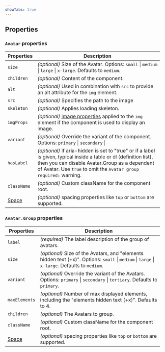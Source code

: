 ```yaml
---
showTabs: true
---
```


## Properties

### `Avatar` properties

| Properties                                  | Description                                                                                                                       |
| ------------------------------------------- | --------------------------------------------------------------------------------------------------------------------------------- |
| `size`                                      | _(optional)_ Size of the Avatar. Options: `small` \| `medium` \| `large` \| `x-large`. Defaults to `medium`.                      |
| `children`                                  | _(optional)_ Content of the component.                                                                                            |
| `alt`                                       | _(optional)_ Used in combination with `src` to provide an alt attribute for the `img` element.                                    |
| `src`                                       | _(optional)_ Specifies the path to the image                                                                                      |
| `skeleton`                                  | _(optional)_ Applies loading skeleton.                                                                                            |
| `imgProps`                                  | _(optional)_ [Image properties](/uilib/elements/image) applied to the `img` element if the component is used to display an image. |
| `variant`                                   | _(optional)_ Override the variant of the component. Options: `primary` \| `secondary` \|
| `hasLabel`                                   | _(optional)_ If aria-hidden is set to "true" or if a label is given, typical inside a table or dl (definition list), then you can disable Avatar.Group as a dependent of Avatar. Use `true` to omit the `Avatar group required:` warning.| `tertiary`. Defaults to `primary`.       |
| `className`                                 | _(optional)_ Custom className for the component root.                                                                             |
| [Space](/uilib/components/space/properties) | _(optional)_ spacing properties like `top` or `bottom` are supported.                                                             |

### `Avatar.Group` properties

| Properties                                  | Description                                                                                                                                    |
| ------------------------------------------- | ---------------------------------------------------------------------------------------------------------------------------------------------- |
| `label`                                     | _(required)_ The label description of the group of avatars.                                                                                    |
| `size`                                      | _(optional)_ Size of the Avatars, and "elements hidden text (+x)". Options: `small` \| `medium` \| `large` \| `x-large`. Defaults to `medium`. |
| `variant`                                   | _(optional)_ Override the variant of the Avatars. Options: `primary` \| `secondary` \| `tertiary`. Defaults to `primary`.                      |
| `maxElements`                               | _(optional)_ Number of max displayed elements, including the "elements hidden text (+x)". Defaults to 4.                                       |
| `children`                                  | _(optional)_ The Avatars to group.                                                                                                             |
| `className`                                 | _(optional)_ Custom className for the component root.                                                                                          |
| [Space](/uilib/components/space/properties) | _(optional)_ spacing properties like `top` or `bottom` are supported.                                                                          |
